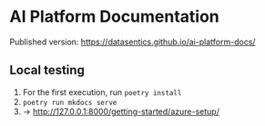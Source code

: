 # AI Platform Documentation

Published version: https://datasentics.github.io/ai-platform-docs/


## Local testing 

1. For the first execution, run `poetry install` 
2. `poetry run mkdocs serve`
3. -> http://127.0.0.1:8000/getting-started/azure-setup/
